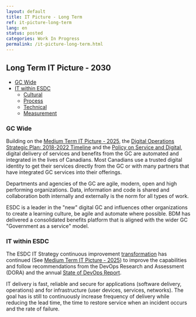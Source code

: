 ```yaml
---
layout: default
title: IT Picture - Long Term
ref: it-picture-long-term
lang: en
status: posted
categories: Work In Progress
permalink: /it-picture-long-term.html
---
```


## Long Term IT Picture - 2030

- [GC Wide](#gc-wide)
- [IT within ESDC](#it-within-esdc)
  - [Cultural](#cultural)
  - [Process](#process)
  - [Technical](#technical)
  - [Measurement](#measurement)

### GC Wide

Building on the [Medium Term IT Picture - 2025](it-picture-medium-term.html), the [Digital Operations Strategic Plan: 2018-2022 Timeline](https://www.canada.ca/en/government/system/digital-government/digital-operations-strategic-plan-2018-2022.html#ToC15) and the [Policy on Service and Digital](https://www.tbs-sct.gc.ca/pol/doc-eng.aspx?id=32603), digital delivery of services and benefits from the GC are automated and integrated in the lives of Canadians.
Most Canadians use a trusted digital identity to get their services directly from the GC or with many partners that have integrated GC services into their offerings.

Departments and agencies of the GC are agile, modern, open and high performing organizations.
Data, information and code is shared and collaboration both internally and externally is the norm for all types of work.

ESDC is a leader in the "new" digital GC and influences other organizations to create a learning culture, be agile and automate where possible.
BDM has delivered a consolidated benefits platform that is aligned with the wider GC "Government as a service" model.

### IT within ESDC

The ESDC IT Strategy continuous improvement [transformation](https://cloud.google.com/solutions/devops/devops-culture-transform) has continued (See [Medium Term IT Picture - 2025](it-picture-medium-term.html)) to improve the capabilities and follow recommendations from the DevOps Research and Assessment (DORA) and the annual [State of DevOps Report](https://cloud.google.com/devops/).

IT delivery is fast, reliable and secure for applications (software delivery, operations) and for infrastructure (user devices, services, networks).
The goal has is still to continuously increase frequency of delivery while reducing the lead time, the time to restore service when an incident occurs and the rate of failure.

